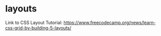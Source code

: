 # layouts

Link to CSS Layout Tutorial: https://www.freecodecamp.org/news/learn-css-grid-by-building-5-layouts/